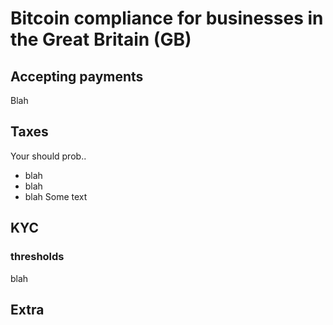 # Bitcoin compliance for businesses in the Great Britain (GB)

## Accepting payments
Blah



## Taxes
Your should prob..
* blah
* blah
* blah
Some text
## KYC
### thresholds
blah
## Extra


